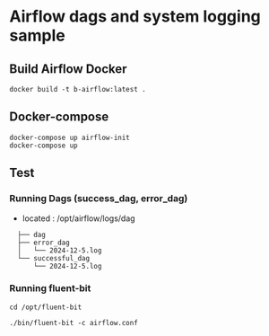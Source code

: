 # Airflow dags and system logging sample

## Build Airflow Docker 
```shell
docker build -t b-airflow:latest .
```

## Docker-compose
```shell
docker-compose up airflow-init
docker-compose up
```

## Test
### Running Dags (success_dag, error_dag)
- located : /opt/airflow/logs/dag
```
  ├── dag
  ├── error_dag
  │   └── 2024-12-5.log
  └── successful_dag
      └── 2024-12-5.log
```

### Running fluent-bit 
```shell
cd /opt/fluent-bit

./bin/fluent-bit -c airflow.conf
```
